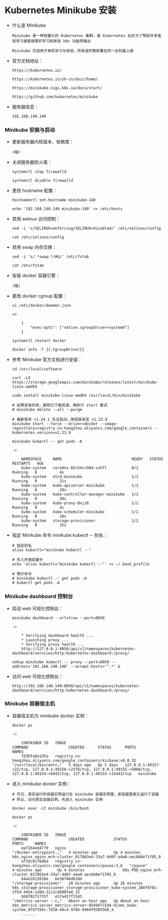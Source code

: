 
# Kubernetes Minikube 安装

  * 什么是 Minikube

        Minikube 是一种轻量化的 Kubernetes 集群，是 Kubernetes 社区为了帮助开发者和学习者能够更好学习和体验 k8s 功能而推出

        Minikube 仅适用于单机学习与体验，所有组件都部署在同一台机器上面

  * 官方文档地址：

        https://kubernetes.io/

        https://kubernetes.io/zh-cn/docs/home/

        https://minikube.sigs.k8s.io/docs/start/

        https://github.com/kubernetes/minikube

  * 服务器信息：

        192.168.140.140

### Minikube 安装与启动

  * 更新服务器内核版本、依赖库：

        (略)

  * 关闭服务器防火墙：

        systemctl stop firewalld

        systemctl disable firewalld

  * 更改 hostname 配置：

        hostnamectl set-hostname minikube-140

        echo '192.168.140.140 minikube-140' >> /etc/hosts

  * 禁用 selinux 访问控制：

        sed -i 's/SELINUX=enforcing/SELINUX=disabled/' /etc/selinux/config

        cat /etc/selinux/config

  * 禁用 swap 内存交换：

        sed -i 's/.*swap.*/#&/' /etc/fstab

        cat /etc/fstab

  * 安装 docker 容器引擎：

        (略)

  * 更改 docker cgroup 配置：

        vi /etc/docker/daemon.json

        =>

            {
                "exec-opts": ["native.cgroupdriver=systemd"]
            }

        systemctl restart docker

        docker info -f {{.CgroupDriver}}

  * 参考 Minikube 官方文档进行安装：

        cd /usr/local/software

        curl -LO https://storage.googleapis.com/minikube/releases/latest/minikube-linux-amd64

        sudo install minikube-linux-amd64 /usr/local/bin/minikube

        # 如果安装失败，删除已下载资源，再执行 start 重试
        # minikube delete --all --purge

        # 最新版本 v1.24.1 无法启动，降低版本至 v1.23.9
        minikube start --force --driver=docker --image-repository=registry.cn-hangzhou.aliyuncs.com/google_containers --kubernetes-version=v1.23.9

        minikube kubectl -- get pods -A

        ->

            NAMESPACE     NAME                               READY   STATUS    RESTARTS   AGE
            kube-system   coredns-65c54cc984-xzhfl           0/1     Running   0          4s
            kube-system   etcd-minikube                      1/1     Running   0          21s
            kube-system   kube-apiserver-minikube            1/1     Running   0          19s
            kube-system   kube-controller-manager-minikube   1/1     Running   0          20s
            kube-system   kube-proxy-8xjz6                   1/1     Running   0          4s
            kube-system   kube-scheduler-minikube            1/1     Running   0          18s
            kube-system   storage-provisioner                1/1     Running   0          15s

  * 指定 Minikube 命令 minikube kubectl -- 别名：

        # 指定别名
        alias kubectl="minikube kubectl --"

        # 写入环境变量中
        echo 'alias kubectl="minikube kubectl --"' >> ~/.bash_profile

        # 等价命令
        # minikube kubectl -- get pods -A
        # kubectl get pods -A

### Minikube dashboard 控制台

  * 启动 web 可视化控制台：

        minikube dashboard --url=true --port=8050

        ->

            * Verifying dashboard health ...
            * Launching proxy ...
            * Verifying proxy health ...
            http://127.0.0.1:8050/api/v1/namespaces/kubernetes-dashboard/services/http:kubernetes-dashboard:/proxy/

        nohup minikube kubectl -- proxy --port=8050 --address='192.168.140.140' --accept-hosts='^.*' &

  * 访问 web 可视化控制台：

        http://192.168.140.140:8050/api/v1/namespaces/kubernetes-dashboard/services/http:kubernetes-dashboard:/proxy/

### Minikube 容器宿主机

  * 容器宿主机为 minikube docker 实例：

        docker ps

        ->

            CONTAINER ID   IMAGE                                                                 COMMAND                  CREATED      STATUS      PORTS                                                                                                                                  NAMES
            7d3bfa0a1d5a   registry.cn-hangzhou.aliyuncs.com/google_containers/kicbase:v0.0.32   "/usr/local/bin/entr…"   5 days ago   Up 2 days   127.0.0.1:49157->22/tcp, 127.0.0.1:49156->2376/tcp, 127.0.0.1:49155->5000/tcp, 127.0.0.1:49154->8443/tcp, 127.0.0.1:49153->32443/tcp   minikube

  * 进入 minikube docker 实例：

        # 可见，真实运行的容器实例运行在 minikube 容器实例里，即容器里面又运行了容器
        # 所以，访问真实容器实例，先进入 minikube 实例

        docker exec -it minikube /bin/bash

        docker ps

        ->

            CONTAINER ID   IMAGE                                                           COMMAND                  CREATED             STATUS             PORTS     NAMES
            eaf2b4ed4779   nginx                                                           "/docker-entrypoint.…"   4 minutes ago       Up 4 minutes                 k8s_nginx_nginx_mrh-cluster_017863e4-33a7-4d0f-a4a0-aecbb0e71f05_0
            af3dc0176dba   registry.cn-hangzhou.aliyuncs.com/google_containers/pause:3.6   "/pause"                 4 minutes ago       Up 4 minutes                 k8s_POD_nginx_mrh-cluster_017863e4-33a7-4d0f-a4a0-aecbb0e71f05_0
            64ae262263bb   6e38f40d628d                                                    "/storage-provisioner"   28 minutes ago      Up 28 minutes                k8s_storage-provisioner_storage-provisioner_kube-system_208f6f01-2f54-4454-a10d-21c1c8896fe0_15
            bb8702f1735f   e57a417f15d3                                                    "/metrics-server --c…"   About an hour ago   Up About an hour             k8s_metrics-server_metrics-server-854947c5d4-9jxmc_kube-system_07d7356c-7d10-44c4-978b-9484f93855b8_4
            ......
